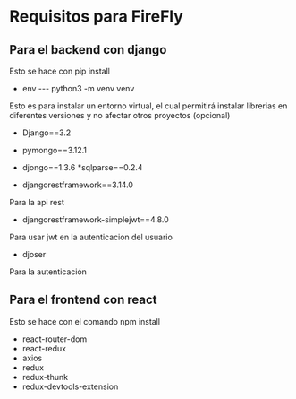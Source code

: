 # Requisitos para FireFly


## Para el backend con django

Esto se hace con pip install <CosaAInstalar>

* env --- python3 -m venv venv

Esto es para instalar un entorno virtual, el cual permitirá instalar librerias en diferentes versiones y no afectar otros proyectos (opcional)

* Django==3.2
* pymongo==3.12.1
* djongo==1.3.6
*sqlparse==0.2.4

* djangorestframework==3.14.0

Para la api rest

* djangorestframework-simplejwt==4.8.0

Para usar jwt en la autenticacion del usuario

* djoser

Para la autenticación


## Para el frontend con react

Esto se hace con el comando npm install <cosaAInstalar>

* react-router-dom
* react-redux
* axios
* redux
* redux-thunk
* redux-devtools-extension